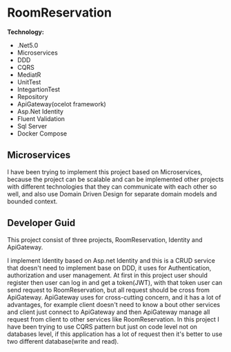 # RoomReservation
**Technology:**
* .Net5.0
* Microservices
* DDD
* CQRS
* MediatR 
* UnitTest
* IntegartionTest
* Repository
* ApiGateway(ocelot framework)
* Asp.Net Identity
* Fluent Validation
* Sql Server
* Docker Compose

## Microservices
I have been trying to implement this project based on Microservices, because the project can be scalable and can be implemented other projects with different technologies that they can communicate with each other so well, and also use Domain Driven Design for separate domain models and bounded context. 

## Developer Guid
This project consist of three projects, RoomReservation, Identity and ApiGateway.

I implement Identity based on Asp.net Identity and this is a CRUD service that doesn't need to implement base on DDD, it uses for Authentication, authorization and user management.
At first in this project user should register then user can log in and get a token(JWT), with that token user can send request to RoomReservation, but all request should be cross from ApiGateway.
ApiGateway uses for cross-cutting concern, and it has a lot of advantages, for example client doesn't need to know a bout other services and client just connect to ApiGateway and then ApiGateway manage all request from client to other services like RoomReservation.
In this project I have been trying to use CQRS pattern but just on code level not on databases level, if this application has a lot of request then it's better to use two different database(write and read).
